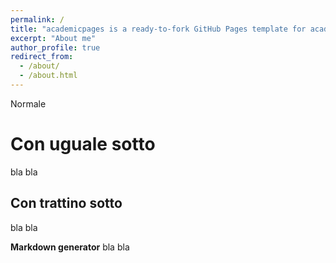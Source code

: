 ```yaml
---
permalink: /
title: "academicpages is a ready-to-fork GitHub Pages template for academic personal websites"
excerpt: "About me"
author_profile: true
redirect_from: 
  - /about/
  - /about.html
---
```


Normale

Con uguale sotto
======
bla bla

Con trattino sotto
------
bla bla

**Markdown generator**
bla bla
